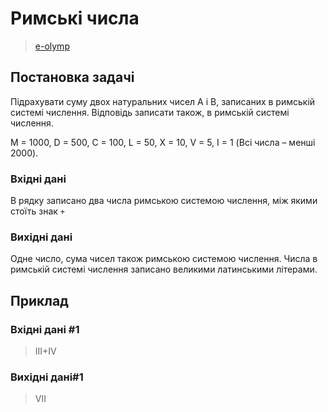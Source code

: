 # Римські числа
> [e-olymp](https://www.eolymp.com/uk/problems/7)

## Постановка задачі
Підрахувати суму двох натуральних чисел A i B, записаних в римській системі числення. Вiдповiдь записати також, в римській системі числення.

M = 1000, D = 500, C = 100, L = 50, X = 10, V = 5, I = 1 (Всі числа – менші 2000).
### Вхідні дані
В рядку записано два числа римською системою числення, між якими стоїть знак `+`
### Вихідні дані
Одне число, сума чисел також римською системою числення. Числа в римській системі числення записано великими латинськими літерами.
## Приклад

### Вхідні дані #1
> III+IV

### Вихідні дані#1
> VII
